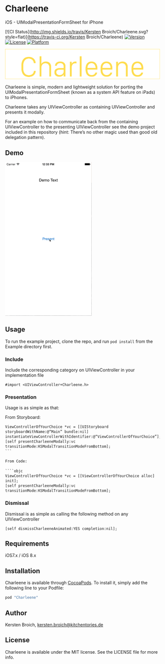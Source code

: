 # Charleene

iOS - UIModalPresentationFormSheet for iPhone

[![CI Status](http://img.shields.io/travis/Kersten Broich/Charleene.svg?style=flat)](https://travis-ci.org/Kersten Broich/Charleene)
[![Version](https://img.shields.io/cocoapods/v/Charleene.svg?style=flat)](http://cocoapods.org/pods/Charleene)
[![License](https://img.shields.io/cocoapods/l/Charleene.svg?style=flat)](http://cocoapods.org/pods/Charleene)
[![Platform](https://img.shields.io/cocoapods/p/Charleene.svg?style=flat)](http://cocoapods.org/pods/Charleene)

![](https://github.com/KitchenStories/Charleene/blob/master/images/charleene-header.png)

Charleene is simple, modern and lightweight solution for porting the UIModalPresentationFormSheet (known as a system API feature on iPads) to iPhones.

Charleene takes any UIViewController as containing UIViewController and presents it modally.

For an example on how to communicate back from the containing UIViewController to the presenting UIViewController see the demo project included in this repository (hint: There’s no other magic used than good old delegation pattern).

## Demo

![](https://github.com/KitchenStories/Charleene/blob/master/images/Charleene-Demo.gif)


## Usage

To run the example project, clone the repo, and run `pod install` from the Example directory first.

### Include

Include the corresponding category on UIViewController in your implementation file

```objc
#import <UIViewController+Charleene.h>
```

### Presentation

Usage is as simple as that:

From Storyboard:

````objc
ViewControllerOfYourChoice *vc = [[UIStoryboard storyboardWithName:@“Main” bundle:nil] instantiateViewControllerWithIdentifier:@“ViewControllerOfYourChoice”];
[self presentCharleeneModally:vc transitionMode:KSModalTransitionModeFromBottom];
```

From Code:

````objc  
ViewControllerOfYourChoice *vc = [[ViewControllerOfYourChoice alloc] init];    
[self presentCharleeneModally:vc transitionMode:KSModalTransitionModeFromBottom];

````

### Dismissal

Dismissal is as simple as calling the following method on any UIViewController

````objc
[self dismissCharleeneAnimated:YES completion:nil];
````


## Requirements

iOS7.x / iOS 8.x

## Installation

Charleene is available through [CocoaPods](http://cocoapods.org). To install
it, simply add the following line to your Podfile:

```ruby
pod "Charleene"
```

## Author

Kersten Broich, kersten.broich@kitchentories.de

## License

Charleene is available under the MIT license. See the LICENSE file for more info.
